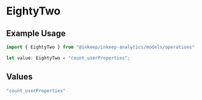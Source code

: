 # EightyTwo

## Example Usage

```typescript
import { EightyTwo } from "@inkeep/inkeep-analytics/models/operations";

let value: EightyTwo = "count_userProperties";
```

## Values

```typescript
"count_userProperties"
```